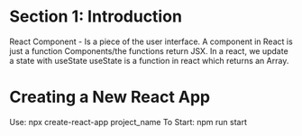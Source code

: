 # Section 1: Introduction

React Component - Is a piece of the user interface.
A component in React is just a function
Components/the functions return JSX.
In a react, we update a state with useState
useState is a function in react which returns an Array.

# Creating a New React App

Use: npx create-react-app project_name
To Start: npm run start
